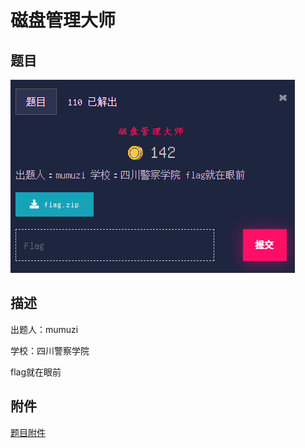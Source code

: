 # 磁盘管理大师

## 题目

![题目](images/题目.png)

## 描述

出题人：mumuzi

学校：四川警察学院

flag就在眼前

## 附件

[题目附件](files/flag.zip)